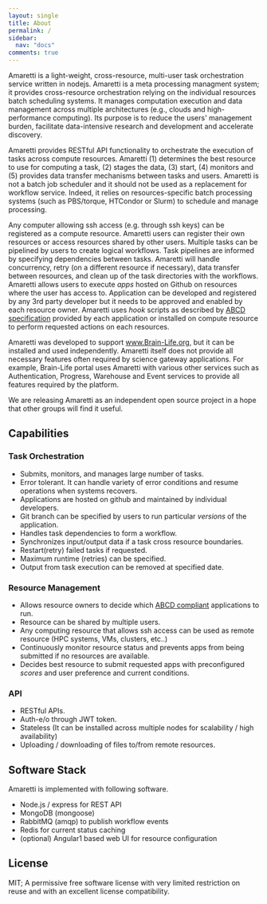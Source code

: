 ```yaml
---
layout: single
title: About
permalink: /
sidebar:
  nav: "docs"
comments: true
---
```


Amaretti is a light-weight, cross-resource, multi-user task orchestration service written in nodejs. Amaretti is a meta processing managment system; it provides cross-resource orchestration relying on the individual resources batch scheduling systems. It manages computation execution and data management across multiple architectures (e.g., clouds and high-performance computing). Its purpose is to reduce the users' management burden, facilitate data-intensive research and development and accelerate discovery. 

Amaretti provides RESTful API functionality to orchestrate the execution of tasks across compute resources. Amaretti (1) determines the best resource to use for computing a task, (2) stages the data, (3) start, (4) monitors and (5) provides data transfer mechanisms between tasks and users. Amaretti is not a batch job scheduler and it should not be used as a replacement for workflow service. Indeed, it relies on resources-specific batch processing systems (such as PBS/torque, HTCondor or Slurm) to schedule and manage processing.

Any computer allowing ssh access (e.g. through ssh keys) can be registered as a compute resource. Amaretti users can register their own resources or access resources shared by other users.  Multiple tasks can be pipelined by users to create logical workflows. Task pipelines are informed by specifying dependencies between tasks. Amaretti will handle concurrency, retry (on a different resource if necessary), data transfer between resources, and clean up of the task directories with the workflows. Amaretti allows users to execute *apps* hosted on Github on resources where the user has access to. Application can be developed and registered by any 3rd party developer but it needs to be approved and enabled by each resource owner. Amaretti uses *hook* scripts as described by [ABCD specification](https://github.com/brain-life/abcd-spec) provided by each application or installed on compute resource to perform requested actions on each resources.

Amaretti was developed to support www.Brain-Life.org, but it can be installed and used independently. Amaretti itself does not provide all necessary features often required by science gateway applications. For example, Brain-Life portal uses Amaretti with various other services such as Authentication, Progress, Warehouse and Event services to provide all features required by the platform. 

We are releasing Amaretti as an independent open source project in a hope that other groups will find it useful. 

## Capabilities

### Task Orchestration

- Submits, monitors, and manages large number of tasks.
- Error tolerant. It can handle variety of error conditions and resume operations when systems recovers.
- Applications are hosted on github and maintained by individual developers.
- Git branch can be specified by users to run particular *versions* of the application.
- Handles task dependencies to form a workflow.
- Synchronizes input/output data if a task cross resource boundaries.
- Restart(retry) failed tasks if requested.
- Maximum runtime (retries) can be specified.
- Output from task execution can be removed at specified date.

### Resource Management

- Allows resource owners to decide which [ABCD compliant](https://github.com/brain-life/abcd-spec) applications to run.
- Resource can be shared by multiple users.
- Any computing resource that allows ssh access can be used as remote resource (HPC systems, VMs, clusters, etc..)
- Continuously monitor resource status and prevents apps from being submitted if no resources are available.
- Decides best resource to submit requested apps with preconfigured *scores* and user preference and current conditions.

### API

- RESTful APIs.
- Auth-e/o through JWT token. 
- Stateless (It can be installed across multiple nodes for scalability / high availability)
- Uploading / downloading of files to/from remote resources.

## Software Stack

Amaretti is implemented with following software.

- Node.js / express for REST API
- MongoDB (mongoose)
- RabbitMQ (amqp) to publish workflow events
- Redis for current status caching
- (optional) Angular1 based web UI for resource configuration

## License

MIT; A permissive free software license with very limited restriction on reuse and with an excellent license compatibility.
